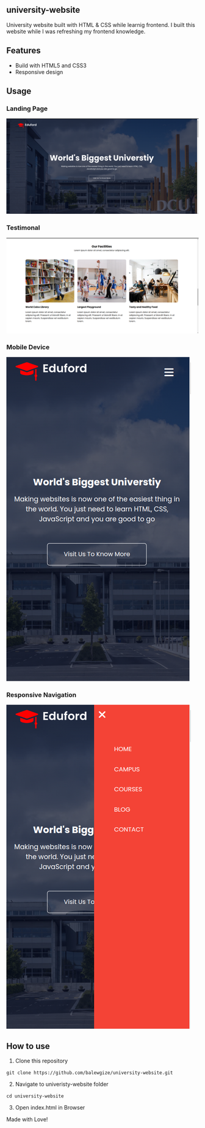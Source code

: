 ## university-website

University website built with HTML &amp; CSS while learnig frontend. I built this website while I was refreshing my frontend knowledge.

## Features

- Build with HTML5 and CSS3
- Responsive design

## Usage

### Landing Page
![Alt text](images/hero.png?raw=true "Landing Page")

### Testimonal
![Alt text](images/testimonial.png?raw=true "Testimonials")

### Mobile Device
![Alt text](images/mobile.png?raw=true "Mobile device")

### Responsive Navigation
![Alt text](images/nav.png?raw=true "Navigation")



## How to use

1. Clone this repository
```
git clone https://github.com/balewgize/university-website.git
```

2. Navigate to univeristy-website folder
```
cd university-website
```
3. Open index.html in Browser

Made with Love!